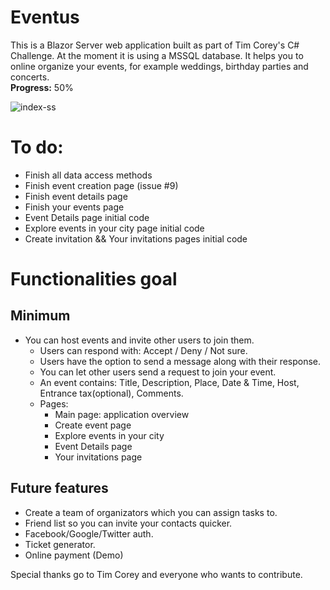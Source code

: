 # Eventus
This is a Blazor Server web application built as part of Tim Corey's C# Challenge. At the moment it is using a MSSQL database.
It helps you to online organize your events, for example weddings, birthday parties and concerts.  
__Progress:__ 50%

![index-ss](https://i.ibb.co/6Rj2tBf/image-2022-05-01-204755145.png)


# To do:
- Finish all data access methods
- Finish event creation page (issue #9)
- Finish event details page
- Finish your events page
- Event Details page initial code
- Explore events in your city page initial code
- Create invitation && Your invitations pages initial code


# Functionalities goal
## Minimum
- You can host events and invite other users to join them. 
  - Users can respond with: Accept / Deny / Not sure.
  - Users have the option to send a message along with their response.
  - You can let other users send a request to join your event. 
  - An event contains: Title, Description, Place, Date & Time, Host, Entrance tax(optional), Comments.
  - Pages:
    - Main page: application overview
    - Create event page
    - Explore events in your city
    - Event Details page
    - Your invitations page
  
## Future features
-  Create a team of organizators which you can assign tasks to.
-  Friend list so you can invite your contacts quicker.
-  Facebook/Google/Twitter auth.
-  Ticket generator.
-  Online payment (Demo)

Special thanks go to Tim Corey and everyone who wants to contribute.
